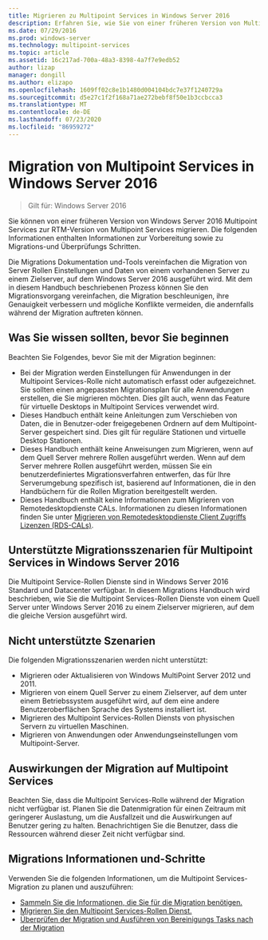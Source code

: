 ```yaml
---
title: Migrieren zu Multipoint Services in Windows Server 2016
description: Erfahren Sie, wie Sie von einer früheren Version von Multipoint Services migrieren.
ms.date: 07/29/2016
ms.prod: windows-server
ms.technology: multipoint-services
ms.topic: article
ms.assetid: 16c217ad-700a-48a3-8398-4a7f7e9edb52
author: lizap
manager: dongill
ms.author: elizapo
ms.openlocfilehash: 1609ff02c8e1b1480d004104bdc7e37f1240729a
ms.sourcegitcommit: d5e27c1f2f168a71ae272bebf8f50e1b3ccbcca3
ms.translationtype: MT
ms.contentlocale: de-DE
ms.lasthandoff: 07/23/2020
ms.locfileid: "86959272"
---
```

# <a name="multipoint-services-migration-in-windows-server-2016"></a>Migration von Multipoint Services in Windows Server 2016
>Gilt für: Windows Server 2016

Sie können von einer früheren Version von Windows Server 2016 Multipoint Services zur RTM-Version von Multipoint Services migrieren. Die folgenden Informationen enthalten Informationen zur Vorbereitung sowie zu Migrations-und Überprüfungs Schritten.

Die Migrations Dokumentation und-Tools vereinfachen die Migration von Server Rollen Einstellungen und Daten von einem vorhandenen Server zu einem Zielserver, auf dem Windows Server 2016 ausgeführt wird. Mit dem in diesem Handbuch beschriebenen Prozess können Sie den Migrationsvorgang vereinfachen, die Migration beschleunigen, ihre Genauigkeit verbessern und mögliche Konflikte vermeiden, die andernfalls während der Migration auftreten können. 

## <a name="what-to-know-before-you-begin"></a>Was Sie wissen sollten, bevor Sie beginnen
Beachten Sie Folgendes, bevor Sie mit der Migration beginnen:

- Bei der Migration werden Einstellungen für Anwendungen in der Multipoint Services-Rolle nicht automatisch erfasst oder aufgezeichnet. Sie sollten einen angepassten Migrationsplan für alle Anwendungen erstellen, die Sie migrieren möchten. Dies gilt auch, wenn das Feature für virtuelle Desktops in Multipoint Services verwendet wird.
- Dieses Handbuch enthält keine Anleitungen zum Verschieben von Daten, die in Benutzer-oder freigegebenen Ordnern auf dem Multipoint-Server gespeichert sind. Dies gilt für reguläre Stationen und virtuelle Desktop Stationen.
- Dieses Handbuch enthält keine Anweisungen zum Migrieren, wenn auf dem Quell Server mehrere Rollen ausgeführt werden. Wenn auf dem Server mehrere Rollen ausgeführt werden, müssen Sie ein benutzerdefiniertes Migrationsverfahren entwerfen, das für Ihre Serverumgebung spezifisch ist, basierend auf Informationen, die in den Handbüchern für die Rollen Migration bereitgestellt werden.
- Dieses Handbuch enthält keine Informationen zum Migrieren von Remotedesktopdienste CALs. Informationen zu diesen Informationen finden Sie unter [Migrieren von Remotedesktopdienste Client Zugriffs Lizenzen (RDS-CALs)](/previous-versions/windows/it-pro/windows-server-2008-R2-and-2008/dd851844(v=ws.11)).

## <a name="supported-migration-scenarios-for-multipoint-services-in-windows-server-2016"></a>Unterstützte Migrationsszenarien für Multipoint Services in Windows Server 2016
Die Multipoint Service-Rollen Dienste sind in Windows Server 2016 Standard und Datacenter verfügbar. In diesem Migrations Handbuch wird beschrieben, wie Sie die Multipoint Services-Rollen Dienste von einem Quell Server unter Windows Server 2016 zu einem Zielserver migrieren, auf dem die gleiche Version ausgeführt wird.

## <a name="scenarios-that-are-not-supported"></a>Nicht unterstützte Szenarien

Die folgenden Migrationsszenarien werden nicht unterstützt:

- Migrieren oder Aktualisieren von Windows MultiPoint Server 2012 und 2011.
- Migrieren von einem Quell Server zu einem Zielserver, auf dem unter einem Betriebssystem ausgeführt wird, auf dem eine andere Benutzeroberflächen Sprache des Systems installiert ist.
- Migrieren des Multipoint Services-Rollen Diensts von physischen Servern zu virtuellen Maschinen.
- Migrieren von Anwendungen oder Anwendungseinstellungen vom Multipoint-Server.

## <a name="the-impact-of-migration-on-multipoint-services"></a>Auswirkungen der Migration auf Multipoint Services
Beachten Sie, dass die Multipoint Services-Rolle während der Migration nicht verfügbar ist. Planen Sie die Datenmigration für einen Zeitraum mit geringerer Auslastung, um die Ausfallzeit und die Auswirkungen auf Benutzer gering zu halten. Benachrichtigen Sie die Benutzer, dass die Ressourcen während dieser Zeit nicht verfügbar sind.

## <a name="migration-information-and-steps"></a>Migrations Informationen und-Schritte
Verwenden Sie die folgenden Informationen, um die Multipoint Services-Migration zu planen und auszuführen:

- [Sammeln Sie die Informationen, die Sie für die Migration benötigen.](multipoint-services-migration-preparation.md)
- [Migrieren Sie den Multipoint Services-Rollen Dienst.](multipoint-services-migration-steps.md)
- [Überprüfen der Migration und Ausführen von Bereinigungs Tasks nach der Migration](multipoint-services-post-migration-steps.md)
